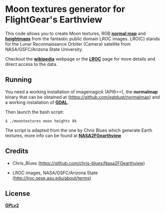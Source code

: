 
Moon textures generator for FlightGear's Earthview
===

This code allows you to create Moon textures, RGB [**normal
map**](https://en.wikipedia.org/wiki/Normal_mapping) and
[**heightmaps**](https://en.wikipedia.org/wiki/Heightmap) from the
fantastic public domain LROC images. LRO(C) stands for the Lunar
Reconnaissance Orbiter (Camera) satellite from NASA/GSFC/Arizona State
University.

Checkout the
[**wikipedia**](https://en.wikipedia.org/wiki/Lunar_Reconnaissance_Orbiter)
webpage or the [**LROC**](http://lroc.sese.asu.edu/) page for more
details and direct access to the data.


Running
---

You need a working installation of imagemagick (API6>=), the
**normalmap** binary that can be obtained at
(https://github.com/eatdust/normalmap) and a working installation of
[**GDAL**](https://gdal.org/).

Then launch the bash script:

    $ ./moontextures moon heights 8k

The script is adapted from the one by Chris Blues which generate Earth
textures, more info can be found at
[**NASA2FGearthview**](https://github.com/chris-blues/Nasa2FGearthview)


Credits
---

* Chris_Blues (https://github.com/chris-blues/Nasa2FGearthview)

* LROC images, NASA/GSFC/Arizona State (http://lroc.sese.asu.edu/about/terms)

License
---

[**GPLv2**](http://www.gnu.org/licenses/old-licenses/gpl-2.0.html)

